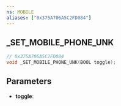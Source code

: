 ```yaml
---
ns: MOBILE
aliases: ["0x375A706A5C2FD084"]
---
```

## _SET_MOBILE_PHONE_UNK

```c
// 0x375A706A5C2FD084
void _SET_MOBILE_PHONE_UNK(BOOL toggle);
```


## Parameters
* **toggle**: 

